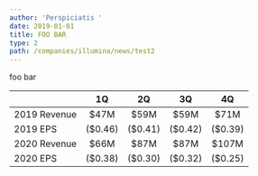 ```yaml
---
author: 'Perspiciatis '
date: 2019-01-01
title: FOO BAR
type: 2
path: /companies/illumina/news/test2
---
```


foo bar

|             | 1Q      | 2Q      | 3Q      | 4Q      |
|-------------|:-------:|:-------:|:-------:|:-------:|
|2019 Revenue | $47M    | $59M    | $59M    | $71M    |
|2019 EPS     | ($0.46) | ($0.41) | ($0.42) | ($0.39) |
|2020 Revenue | $66M    | $87M    | $87M    | $107M   |
|2020 EPS     | ($0.38) | ($0.30) | ($0.32) | ($0.25) |
